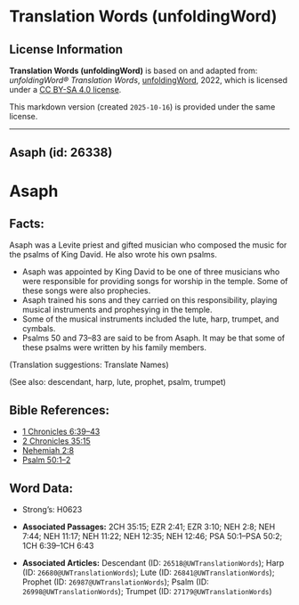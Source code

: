 # Translation Words (unfoldingWord)

## License Information

**Translation Words (unfoldingWord)** is based on and adapted from: _unfoldingWord® Translation Words_, [unfoldingWord](https://unfoldingword.org/utw), 2022, which is licensed under a [CC BY-SA 4.0 license](https://creativecommons.org/licenses/by-sa/4.0/legalcode.en).

This markdown version (created `2025-10-16`) is provided under the same license.



--------------------------------

## Asaph (id: 26338)

Asaph
=====

Facts:
------

Asaph was a Levite priest and gifted musician who composed the music for the psalms of King David. He also wrote his own psalms.

* Asaph was appointed by King David to be one of three musicians who were responsible for providing songs for worship in the temple. Some of these songs were also prophecies.
* Asaph trained his sons and they carried on this responsibility, playing musical instruments and prophesying in the temple.
* Some of the musical instruments included the lute, harp, trumpet, and cymbals.
* Psalms 50 and 73–83 are said to be from Asaph. It may be that some of these psalms were written by his family members.

(Translation suggestions: Translate Names)

(See also: descendant, harp, lute, prophet, psalm, trumpet)

Bible References:
-----------------

* [1 Chronicles 6:39–43](https://ref.ly/1Chr6:39-1Chr6:43)
* [2 Chronicles 35:15](https://ref.ly/2Chr35:15)
* [Nehemiah 2:8](https://ref.ly/Neh2:8)
* [Psalm 50:1–2](https://ref.ly/Ps50:1-Ps50:2)

Word Data:
----------

* Strong’s: H0623

* **Associated Passages:** 2CH 35:15; EZR 2:41; EZR 3:10; NEH 2:8; NEH 7:44; NEH 11:17; NEH 11:22; NEH 12:35; NEH 12:46; PSA 50:1–PSA 50:2; 1CH 6:39–1CH 6:43
* **Associated Articles:** Descendant (ID: `26518@UWTranslationWords`); Harp (ID: `26680@UWTranslationWords`); Lute (ID: `26841@UWTranslationWords`); Prophet (ID: `26987@UWTranslationWords`); Psalm (ID: `26998@UWTranslationWords`); Trumpet (ID: `27179@UWTranslationWords`)

